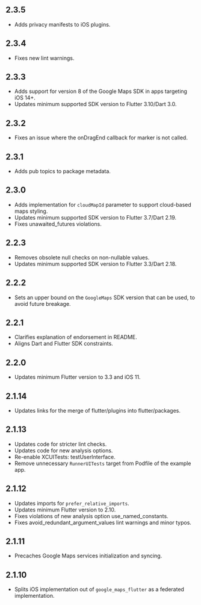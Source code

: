 ## 2.3.5

* Adds privacy manifests to iOS plugins.

## 2.3.4

* Fixes new lint warnings.

## 2.3.3

* Adds support for version 8 of the Google Maps SDK in apps targeting iOS 14+.
* Updates minimum supported SDK version to Flutter 3.10/Dart 3.0.

## 2.3.2

* Fixes an issue where the onDragEnd callback for marker is not called.

## 2.3.1

* Adds pub topics to package metadata.

## 2.3.0

* Adds implementation for `cloudMapId` parameter to support cloud-based maps styling.
* Updates minimum supported SDK version to Flutter 3.7/Dart 2.19.
* Fixes unawaited_futures violations.

## 2.2.3

* Removes obsolete null checks on non-nullable values.
* Updates minimum supported SDK version to Flutter 3.3/Dart 2.18.

## 2.2.2

* Sets an upper bound on the `GoogleMaps` SDK version that can be used, to
  avoid future breakage.

## 2.2.1

* Clarifies explanation of endorsement in README.
* Aligns Dart and Flutter SDK constraints.

## 2.2.0

* Updates minimum Flutter version to 3.3 and iOS 11.

## 2.1.14

* Updates links for the merge of flutter/plugins into flutter/packages.

## 2.1.13

* Updates code for stricter lint checks.
* Updates code for new analysis options.
* Re-enable XCUITests: testUserInterface.
* Remove unnecessary `RunnerUITests` target from Podfile of the example app.

## 2.1.12

* Updates imports for `prefer_relative_imports`.
* Updates minimum Flutter version to 2.10.
* Fixes violations of new analysis option use_named_constants.
* Fixes avoid_redundant_argument_values lint warnings and minor typos.

## 2.1.11

* Precaches Google Maps services initialization and syncing.

## 2.1.10

* Splits iOS implementation out of `google_maps_flutter` as a federated
  implementation.
